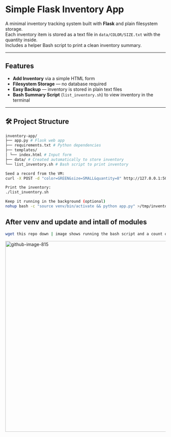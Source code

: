 # Simple Flask Inventory App

A minimal inventory tracking system built with **Flask** and plain filesystem storage.  
Each inventory item is stored as a text file in `data/COLOR/SIZE.txt` with the quantity inside.  
Includes a helper Bash script to print a clean inventory summary.

---

## Features
- **Add Inventory** via a simple HTML form
- **Filesystem Storage** — no database required
- **Easy Backup** — inventory is stored in plain text files
- **Bash Summary Script** (`list_inventory.sh`) to view inventory in the terminal

---

## 🛠 Project Structure

```Bash
inventory-app/
├── app.py # Flask web app
├── requirements.txt # Python dependencies
├── templates/
│ └── index.html # Input form
├── data/ # Created automatically to store inventory
└── list_inventory.sh # Bash script to print inventory
```

```Bash
Seed a record from the VM:
curl -X POST -d "color=GREEN&size=SMALL&quantity=8" http://127.0.0.1:5000
```

```Bash
Print the inventory:
./list_inventory.sh
```


```Bash
Keep it running in the background (optional)
nohup bash -c "source venv/bin/activate && python app.py" >/tmp/inventory.log 2>&1 &
```

## After venv and update and intall of modules

```Bash
wget this repo down | image shows running the bash script and a count of 8 small green shirts.
```


<img width="754" height="598" alt="github-image-815" src="https://github.com/user-attachments/assets/86ebfd93-40ef-4e7b-9113-76a117f6f110" />





